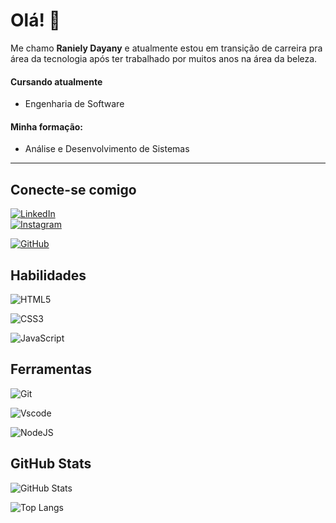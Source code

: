 # Olá! 👋
Me chamo **Raniely Dayany** e atualmente estou em transição de carreira pra área da tecnologia após ter trabalhado por muitos anos na área da beleza.  
#### Cursando atualmente   
* Engenharia de Software 

#### Minha formação:
* Análise e Desenvolvimento de Sistemas
***

## Conecte-se comigo 
[![LinkedIn](https://img.shields.io/badge/LinkedIn-243325?style=for-the-badge&logo=linkedin&logoColor=C6E5B1)](https://www.linkedin.com/in/raniely-dayany-54a352260/)  
[![Instagram](https://img.shields.io/badge/-Instagram-243325?style=for-the-badge&logo=instagram&logoColor=C6E5B1)](https://www.instagram.com/raniely.dayany/) 

[![GitHub](https://img.shields.io/badge/GitHub-243325?style=for-the-badge&logo=github&logoColor=C6E5B1)](https://github.com/SEUUSERNAME)

## Habilidades
![HTML5](https://img.shields.io/badge/HTML5-243325?style=for-the-badge&logo=html5&logoColor=C6E5B1) 

![CSS3](https://img.shields.io/badge/CSS3-243325?style=for-the-badge&logo=css3&logoColor=C6E5B1)

![JavaScript](https://img.shields.io/badge/JavaScript-243325?style=for-the-badge&logo=javascript&logoColor=C6E5B1)


## Ferramentas
![Git](https://img.shields.io/badge/GIT-243325?style=for-the-badge&logo=git&logoColor=C6E5B1)

![Vscode](https://img.shields.io/badge/Vscode-243325?style=for-the-badge&logo=visual-studio-code&logoColor=C6E5B1)

![NodeJS](https://img.shields.io/badge/node.js-243325?style=for-the-badge&logo=node.js&logoColor=C6E5B1) 


## GitHub Stats


![GitHub Stats](https://github-readme-stats.vercel.app/api?username=RanielyDayany&theme=transparent&bg_color=C6E5B1&border_color=243325&show_icons=true&icon_color=663399&title_color=243325&text_color=E34C26)

![Top Langs](https://github-readme-stats-git-masterrstaa-rickstaa.vercel.app/api/top-langs/?username=RanielyDayany&layout=compact&bg_color=243325&border_color=30A3DC&title_color=C6E5B1&text_color=C6E5B1)







